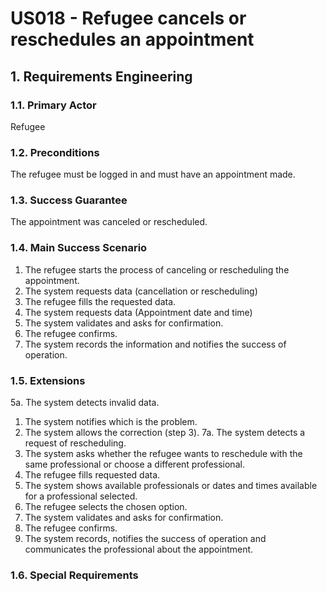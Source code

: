 # US018 - Refugee cancels or reschedules an appointment

## 1. Requirements Engineering

### 1.1. Primary Actor
Refugee

### 1.2. Preconditions
The refugee must be logged in and must have an appointment made.

### 1.3. Success Guarantee
The appointment was canceled or rescheduled.

### 1.4. Main Success Scenario
1. The refugee starts the process of canceling or rescheduling the appointment.
2. The system requests data (cancellation or rescheduling)
3. The refugee fills the requested data.
4. The system requests data (Appointment date and time)
5. The system validates and asks for confirmation.
6. The refugee confirms.
7. The system records the information and notifies the success of operation.

### 1.5. Extensions
5a. The system detects invalid data.
1. The system notifies which is the problem.
2. The system allows the correction (step 3).
   7a. The system detects a request of rescheduling.
1. The system asks whether the refugee wants to reschedule with the same professional or choose a different professional.
2. The refugee fills requested data.
3. The system shows available professionals or dates and times available for a professional selected.
4. The refugee selects the chosen option.
5. The system validates and asks for confirmation.
6. The refugee confirms.
7. The system records, notifies the success of operation and communicates the professional about the appointment.

### 1.6. Special Requirements
